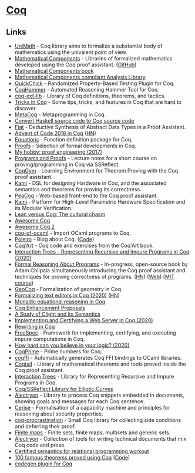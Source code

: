 # [Coq](https://coq.inria.fr/)

## Links

- [UniMath](https://github.com/UniMath/UniMath) - Coq library aims to formalize a substantial body of mathematics using the univalent point of view.
- [Mathematical Components](https://math-comp.github.io/) - Libraries of formalized mathematics developed using the Coq proof assistant. ([GitHub](https://github.com/math-comp))
- [Mathematical Components book](https://math-comp.github.io/mcb/)
- [Mathematical Components compliant Analysis Library](https://github.com/math-comp/analysis)
- [QuickChick](https://github.com/QuickChick/QuickChick) - Randomized Property-Based Testing Plugin for Coq.
- [CoqHammer](https://github.com/lukaszcz/coqhammer) - Automated Reasoning Hammer Tool for Coq.
- [coq-ext-lib](https://github.com/coq-ext-lib/coq-ext-lib) - Library of Coq definitions, theorems, and tactics.
- [Tricks in Coq](https://github.com/tchajed/coq-tricks) - Some tips, tricks, and features in Coq that are hard to discover.
- [MetaCoq](https://github.com/MetaCoq/metacoq) - Metaprogramming in Coq.
- [Convert Haskell source code to Coq source code](https://github.com/antalsz/hs-to-coq)
- [Fiat](https://github.com/mit-plv/fiat) - Deductive Synthesis of Abstract Data Types in a Proof Assistant.
- [Advent of Code 2018 in Coq](https://github.com/Lysxia/advent-of-coq-2018) ([HN](https://news.ycombinator.com/item?id=19194497))
- [Equations](https://github.com/mattam82/Coq-Equations) - Function definition package for Coq.
- [Proofs](https://github.com/stepchowfun/proofs) - Selection of formal developments in Coq.
- [My hobby: proof engineering (2017)](https://www.stephanboyer.com/post/134/my-hobby-proof-engineering)
- [Programs and Proofs](https://github.com/ilyasergey/pnp) - Lecture notes for a short course on proving/programming in Coq via SSReflect.
- [CoqGym](https://github.com/princeton-vl/CoqGym) - Learning Environment for Theorem Proving with the Coq proof assistant.
- [Kami](https://github.com/sifive/Kami) - DSL for designing Hardware in Coq, and the associated semantics and theorems for proving its correctness.
- [PeaCoq](https://github.com/Ptival/PeaCoq) - Web-based front-end to the Coq proof assistant.
- [Kami](https://github.com/mit-plv/kami) - Platform for High-Level Parametric Hardware Specification and its Modular Verification.
- [Lean versus Coq: The cultural chasm](https://artagnon.com/articles/leancoq#main)
- [Awesome Coq](https://github.com/uhub/awesome-coq)
- [Awesome Coq 2](https://github.com/coq-community/awesome-coq)
- [coq-of-ocaml](https://github.com/clarus/coq-of-ocaml) - Import OCaml programs to Coq.
- [Poleiro](http://poleiro.info/) - Blog about Coq. ([Code](https://github.com/arthuraa/poleiro))
- [Coq'Art](https://github.com/coq-community/coq-art) - Coq code and exercises from the Coq'Art book.
- [Interaction Trees - Representing Recursive and Impure Programs in Coq (2020)](https://poisson.chat/popl20/itrees.pdf)
- [Formal Reasoning About Programs](https://github.com/achlipala/frap) - In-progress, open-source book by Adam Chlipala simultaneously introducing the Coq proof assistant and techniques for proving correctness of programs. ([HN](https://news.ycombinator.com/item?id=21921795)) ([Web](http://adam.chlipala.net/frap/)) ([MIT course](https://frap.csail.mit.edu/main))
- [GeoCoq](https://github.com/GeoCoq/GeoCoq) - Formalization of geometry in Coq.
- [Formalizing text editors in Coq (2020)](https://arxiv.org/abs/2006.03525) ([HN](https://news.ycombinator.com/item?id=23454629))
- [Monadic equational reasoning in Coq](https://github.com/affeldt-aist/monae)
- [Coq Enhancement Proposals](https://github.com/coq/ceps)
- [A Study of Clight and its Semantics](https://soap.coffee/~lthms/posts/ClightIntroduction.html)
- [Implementing and Certifying a Web Server in Coq (2020)](https://soap.coffee/~lthms/posts/MiniHTTPServer.html)
- [Rewriting in Coq](https://soap.coffee/~lthms/posts/RewritingInCoq.html)
- [FreeSpec](https://github.com/ANSSI-FR/FreeSpec) - Framework for implementing, certifying, and executing impure computations in Coq.
- [How hard can you believe in your logic? (2020)](http://c9x.me/articles/trust/)
- [CoqPrime](https://github.com/thery/coqprime) - Prime numbers for Coq.
- [coqffi](https://github.com/coq-community/coqffi) - Automatically generates Coq FFI bindings to OCaml libraries.
- [Coqtail](https://github.com/coq-community/coqtail-math) - Library of mathematical theorems and tools proved inside the Coq proof assistant.
- [Interaction Trees](https://github.com/DeepSpec/InteractionTrees) - Library for Representing Recursive and Impure Programs in Coq.
- [Coq/SSReflect Library for Elliptic Curves](https://github.com/strub/elliptic-curves-ssr)
- [Alectryon](https://github.com/cpitclaudel/alectryon) - Library to process Coq snippets embedded in documents, showing goals and messages for each Coq sentence.
- [Cerise](https://github.com/logsem/cerise) - Formalisation of a capability machine and principles for reasoning about security properties.
- [coq-procrastination](https://github.com/Armael/coq-procrastination) - Small Coq library for collecting side conditions and deferring their proof.
- [Finite maps](https://github.com/math-comp/finmap) - Finite sets, finite maps, multisets and generic sets.
- [Alectryon](https://github.com/cpitclaudel/alectryon) - Collection of tools for writing technical documents that mix Coq code and prose.
- [Certified semantics for relational programming workout](https://github.com/dboulytchev/miniKanren-coq)
- [100 famous theorems proved using Coq](https://madiot.fr/coq100/) ([Code](https://github.com/coq-community/coq100))
- [codegen plugin for Coq](https://github.com/akr/codegen)
